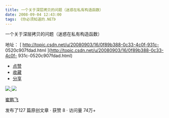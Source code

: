 ```yaml
---
title: 一个关于深层拷贝的问题（迷惑在私有构造函数）
date: 2008-09-04 12:43:00
tags: 《你必须知道的.NET》
---
```

一个关于深层拷贝的问题（迷惑在私有构造函数）

地址： [ http://topic.csdn.net/u/20080903/16/0f89b388-0c33-4c0f-931c-
0520c907fdad.html ](http://topic.csdn.net/u/20080903/16/0f89b388-0c33-4c0f-
931c-0520c907fdad.html)

  * [ 点赞  ](javascript:;)
  * [ 收藏  ](javascript:;)
  * [ 分享 ](javascript:;)

[ ![](https://profile.csdnimg.cn/5/2/5/3_cuipengfei1)
![](https://g.csdnimg.cn/static/user-reg-year/1x/11.png)
](https://blog.csdn.net/cuipengfei1)

[ 崔鹏飞 ](https://blog.csdn.net/cuipengfei1)

发布了127 篇原创文章  ·  获赞 8  ·  访问量 74万+


